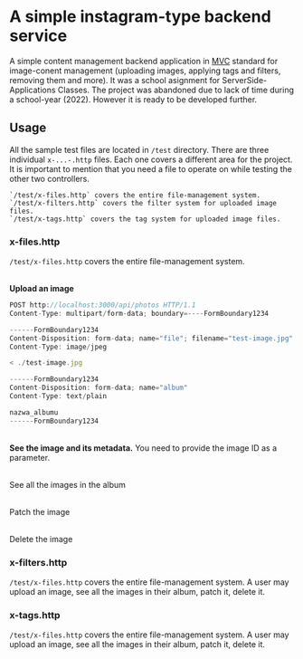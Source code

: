 # A simple instagram-type backend service

A simple content management backend application in [MVC](https://en.wikipedia.org/wiki/Model%E2%80%93view%E2%80%93controller) standard for image-conent management (uploading images, applying tags and filters, removing them and more). It was a school asignment for ServerSide-Applications Classes. The project was abandoned due to lack of time during a school-year (2022). However it is ready to be developed further. 

## Usage

All the sample test files are located in `/test` directory. There are three individual `x-...-.http` files. Each one covers a different area for the project. It is important to mention that you need a file to operate on while testing the other two controllers.
```
`/test/x-files.http` covers the entire file-management system. 
`/test/x-filters.http` covers the filter system for uploaded image files.  
`/test/x-tags.http` covers the tag system for uploaded image files. 
```

### x-files.http
`/test/x-files.http` covers the entire file-management system. 

<br>**Upload an image**
```js
POST http://localhost:3000/api/photos HTTP/1.1
Content-Type: multipart/form-data; boundary=----FormBoundary1234

------FormBoundary1234
Content-Disposition: form-data; name="file"; filename="test-image.jpg"
Content-Type: image/jpeg

< ./test-image.jpg

------FormBoundary1234
Content-Disposition: form-data; name="album"
Content-Type: text/plain

nazwa_albumu
------FormBoundary1234
```

<br>**See the image and its metadata.** You need to provide the image ID as a parameter.

<br>See all the images in the album

<br>Patch the image

<br>Delete the image

### x-filters.http
`/test/x-files.http` covers the entire file-management system. A user may upload an image, see all the images in their album, patch it, delete it.

### x-tags.http
`/test/x-files.http` covers the entire file-management system. A user may upload an image, see all the images in their album, patch it, delete it.
